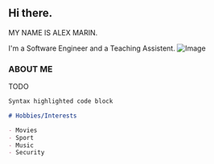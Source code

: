 ## Hi there. 

MY NAME IS ALEX MARIN.

I'm a Software Engineer and a Teaching Assistent.
![Image](https://github.com/marin-cristian-alexandru/marin-cristian-alexandru.github.io/blob/main/profile.jpg)


### ABOUT ME
TODO

```markdown
Syntax highlighted code block

# Hobbies/Interests

- Movies
- Sport
- Music
- Security
```
